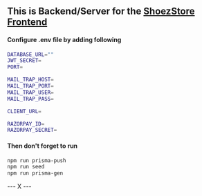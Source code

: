 ## This is Backend/Server for the [ShoezStore Frontend](https://github.com/Thisisaarush/ShoezStore)

#### Configure .env file by adding following

```sh
DATABASE_URL=""
JWT_SECRET=
PORT=

MAIL_TRAP_HOST=
MAIL_TRAP_PORT=
MAIL_TRAP_USER=
MAIL_TRAP_PASS=

CLIENT_URL=

RAZORPAY_ID=
RAZORPAY_SECRET=
```

#### Then don't forget to run 

```sh
npm run prisma-push
npm run seed
npm run prisma-gen
```
--- X ---
